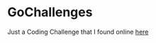 # GoChallenges
Just a Coding Challenge that I found online [here](http://www.spoj.com/problems/ALIENS/)
